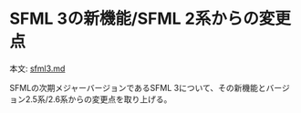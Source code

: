 
# SFML 3の新機能/SFML 2系からの変更点

本文: [sfml3.md](https://github.com/haruka-kishimoto/article-sfml3/blob/main/sfml3.md)

SFMLの次期メジャーバージョンであるSFML 3について、その新機能とバージョン2.5系/2.6系からの変更点を取り上げる。

